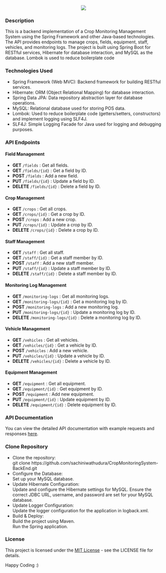 <h1 align="center">
    <img src="https://readme-typing-svg.herokuapp.com/?font=Righteous&size=35&center=true&vCenter=true&width=900&height=70&duration=4000&lines=Crop+Monitoring+System+-+Green+Shadow+(Pvt)+Ltd&color=bcfab5" />
</h1>


### Description
This is a backend implementation of a Crop Monitoring Management System using the Spring Framework and other Java-based technologies. The API provides endpoints to manage crops, fields, equipment, staff, vehicles, and monitoring logs. The project is built using Spring Boot for RESTful services, Hibernate for database interaction, and MySQL as the database. Lombok is used to reduce boilerplate code

### Technologies Used

- Spring Framework (Web MVC): Backend framework for building RESTful services.
- Hibernate: ORM (Object Relational Mapping) for database interaction.
- Spring Data JPA: Data repository abstraction layer for database operations.
- MySQL: Relational database used for storing POS data.
- Lombok: Used to reduce boilerplate code (getters/setters, constructors) and implement logging using SLF4J.
- SLF4J: Simple Logging Facade for Java used for logging and debugging purposes.

### API Endpoints

#### Field Management
- **GET** `/fields`          : Get all fields.
- **GET** `/fields/{id}`     : Get a field by ID.
- **POST** `/fields`         : Add a new field.
- **PUT** `/fields/{id}`     : Update a field by ID.
- **DELETE** `/fields/{id}`  : Delete a field by ID.

#### Crop Management
- **GET** `/crops`           : Get all crops.
- **GET** `/crops/{id}`      : Get a crop by ID.
- **POST** `/crops`          : Add a new crop.
- **PUT** `/crops/{id}`      : Update a crop by ID.
- **DELETE** `/crops/{id}`   : Delete a crop by ID.

#### Staff Management
- **GET** `/staff`           : Get all staff.
- **GET** `/staff/{id}`      : Get a staff member by ID.
- **POST** `/staff`          : Add a new staff member.
- **PUT** `/staff/{id}`      : Update a staff member by ID.
- **DELETE** `/staff/{id}`   : Delete a staff member by ID.

#### Monitoring Log Management
- **GET** `/monitoring-logs`          : Get all monitoring logs.
- **GET** `/monitoring-logs/{id}`     : Get a monitoring log by ID.
- **POST** `/monitoring-logs`         : Add a new monitoring log.
- **PUT** `/monitoring-logs/{id}`     : Update a monitoring log by ID.
- **DELETE** `/monitoring-logs/{id}`  : Delete a monitoring log by ID.

#### Vehicle Management
- **GET** `/vehicles`         : Get all vehicles.
- **GET** `/vehicles/{id}`    : Get a vehicle by ID.
- **POST** `/vehicles`        : Add a new vehicle.
- **PUT** `/vehicles/{id}`    : Update a vehicle by ID.
- **DELETE** `/vehicles/{id}` : Delete a vehicle by ID.

#### Equipment Management
- **GET** `/equipment`         : Get all equipment.
- **GET** `/equipment/{id}`    : Get equipment by ID.
- **POST** `/equipment`        : Add new equipment.
- **PUT** `/equipment/{id}`    : Update equipment by ID.
- **DELETE** `/equipment/{id}` : Delete equipment by ID.


### API Documentation

You can view the detailed API documentation with example requests and responses [here](https://documenter.getpostman.com/view/35385634/2sAYBa8pDu).

### Clone Repository
<ul>
  <li>Clone the repository:
    <br>git clone https://github.com/sachiniwathudura/CropMonitoringSystem-BackEnd.git
  </li>
  <li>Configure the Database:
    <br>Set up your MySQL database.
  </li>
  <li>Update Hibernate Configuration:
    <br>Update and configure the Hibernate settings for MySQL. Ensure the correct JDBC URL, username, and password are set for your MySQL database.
  </li>
  <li>Update Logger Configuration:
    <br>Update the logger configuration for the application in logback.xml.
  </li>
  <li>Build & Deploy:
    <br>Build the project using Maven.
    <br>Run the Spring application.
  </li>
</ul>

### License

This project is licensed under the [MIT License](LICENSE) - see the LICENSE file for details.

 Happy Coding :)
